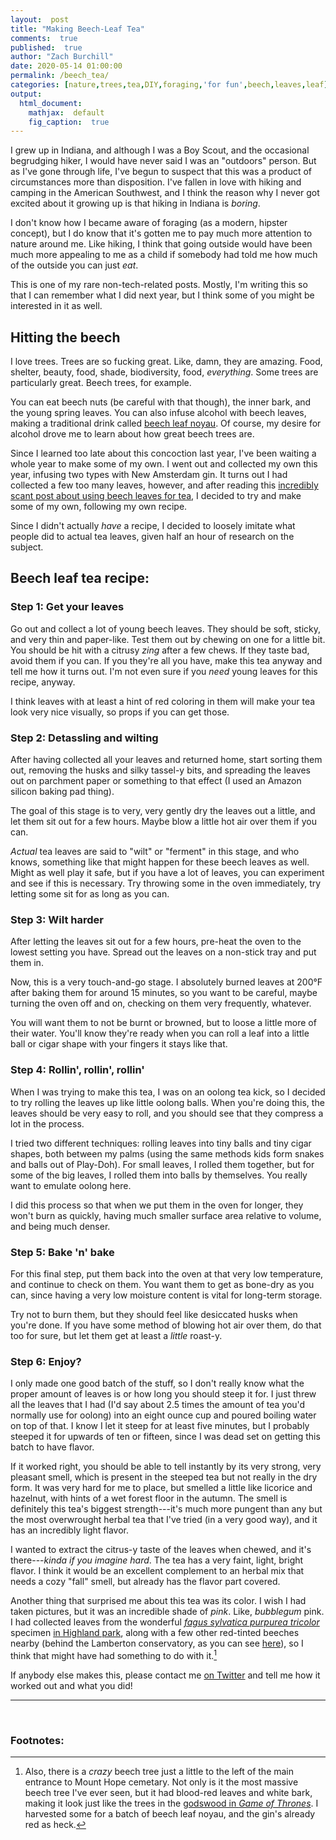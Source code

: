 ```yaml
---
layout:  post
title: "Making Beech-Leaf Tea"
comments:  true
published:  true
author: "Zach Burchill"
date: 2020-05-14 01:00:00
permalink: /beech_tea/
categories: [nature,trees,tea,DIY,foraging,'for fun',beech,leaves,leaf]
output:
  html_document:
    mathjax:  default
    fig_caption:  true
---
```




I grew up in Indiana, and although I was a Boy Scout, and the occasional begrudging hiker, I would have never said I was an "outdoors" person.  But as I've gone through life, I've begun to suspect that this was a product of circumstances more than disposition.  I've fallen in love with hiking and camping in the American Southwest, and I think the reason why I never got excited about it growing up is that hiking in Indiana is *boring*.  

I don't know how I became aware of foraging (as a modern, hipster concept), but I do know that it's gotten me to pay much more attention to nature around me. Like hiking, I think that going outside would have been much more appealing to me as a child if somebody had told me how much of the outside you can just *eat*.

<!--more-->

This is one of my rare non-tech-related posts.  Mostly, I'm writing this so that I can remember what I did next year, but I think some of you might be interested in it as well.

## Hitting the beech

I love trees. Trees are so fucking great.  Like, damn, they are amazing.  Food, shelter, beauty, food, shade, biodiversity, food, *everything*. Some trees are particularly great. Beech trees, for example.

You can eat beech nuts (be careful with that though), the inner bark, and the young spring leaves.  You can also infuse alcohol with beech leaves, making a traditional drink called [beech leaf noyau](http://frontierbushcraft.com/2018/07/19/beech-leaf-noyau/). Of course, my desire for alcohol drove me to learn about how great beech trees are.  

Since I learned too late about this concoction last year, I've been waiting a whole year to make some of my own. I went out and collected my own this year, infusing two types with New Amsterdam gin. It turns out I had collected a few too many leaves, however, and after reading this [incredibly scant post about using beech leaves for tea](https://www.eatweeds.co.uk/beech-leaf-tea-recipe), I decided to try and make some of my own, following my own recipe.

Since I didn't actually *have* a recipe, I decided to loosely imitate what people did to actual tea leaves, given half an hour of research on the subject.

## Beech leaf tea recipe:

### Step 1: Get your leaves

Go out and collect a lot of young beech leaves. They should be soft, sticky, and very thin and paper-like. Test them out by chewing on one for a little bit. You should be hit with a citrusy *zing* after a few chews.  If they taste bad, avoid them if you can.  If you they're all you have, make this tea anyway and tell me how it turns out. I'm not even sure if you *need* young leaves for this recipe, anyway.  

I think leaves with at least a hint of red coloring in them will make your tea look very nice visually, so props if you can get those.

### Step 2: Detassling and wilting

After having collected all your leaves and returned home, start sorting them out, removing the husks and silky tassel-y bits, and spreading the leaves out on parchment paper or something to that effect (I used an Amazon silicon baking pad thing).  

The goal of this stage is to very, very gently dry the leaves out a little, and let them sit out for a few hours.  Maybe blow a little hot air over them if you can.

*Actual* tea leaves are said to "wilt" or "ferment" in this stage, and who knows, something like that might happen for these beech leaves as well.  Might as well play it safe, but if you have a lot of leaves, you can experiment and see if this is necessary.  Try throwing some in the oven immediately, try letting some sit for as long as you can.

### Step 3: Wilt harder

After letting the leaves sit out for a few hours, pre-heat the oven to the lowest setting you have. Spread out the leaves on a non-stick tray and put them in.

Now, this is a very touch-and-go stage.  I absolutely burned leaves at 200°F after baking them for around 15 minutes, so you want to be careful, maybe turning the oven off and on, checking on them very frequently, whatever.

You will want them to not be burnt or browned, but to loose a little more of their water.  You'll know they're ready when you can roll a leaf into a little ball or cigar shape with your fingers it stays like that.

### Step 4: Rollin', rollin', rollin'

When I was trying to make this tea, I was on an oolong tea kick, so I decided to try rolling the leaves up like little oolong balls. When you're doing this, the leaves should be very easy to roll, and you should see that they compress a lot in the process.

I tried two different techniques: rolling leaves into tiny balls and tiny cigar shapes, both between my palms (using the same methods kids form snakes and balls out of Play-Doh).  For small leaves, I rolled them together, but for some of the big leaves, I rolled them into balls by themselves.  You really want to emulate oolong here.
 
I did this process so that when we put them in the oven for longer, they won't burn as quickly, having much smaller surface area relative to volume, and being much denser.

### Step 5: Bake 'n' bake

For this final step, put them back into the oven at that very low temperature, and continue to check on them. You want them to get as bone-dry as you can, since having a very low moisture content is vital for long-term storage.    

Try not to burn them, but they should feel like desiccated husks when you're done. If you have some method of blowing hot air over them, do that too for sure, but let them get at least a *little* roast-y.

### Step 6: Enjoy?

I only made one good batch of the stuff, so I don't really know what the proper amount of leaves is or how long you should steep it for. I just threw all the leaves that I had (I'd say about 2.5 times the amount of tea you'd normally use for oolong) into an eight ounce cup and poured boiling water on top of that. I know I let it steep for at least five minutes, but I probably steeped it for upwards of ten or fifteen, since I was dead set on getting this batch to have flavor.

If it worked right, you should be able to tell instantly by its very strong, very pleasant smell, which is present in the steeped tea but not really in the dry form.  It was very hard for me to place, but smelled a little like licorice and hazelnut, with hints of a wet forest floor in the autumn. The smell is definitely this tea's biggest strength---it's much more pungent than any but the most overwrought herbal tea that I've tried (in a very good way), and it has an incredibly light flavor.

I wanted to extract the citrus-y taste of the leaves when chewed, and it's there---*kinda if you imagine hard*.  The tea has a very faint, light, bright flavor.  I think it would be an excellent complement to an herbal mix that needs a cozy "fall" smell, but already has the flavor part covered.

Another thing that surprised me about this tea was its color. I wish I had taken pictures, but it was an incredible shade of *pink*. Like, *bubblegum* pink.  I had collected leaves from the wonderful [*fagus sylvatica purpurea tricolor*](https://www.gardenia.net/plant/fagus-sylvatica-purpurea-tricolor) specimen [in Highland park](https://books.google.com/books?id=a72sBgAAQBAJ&pg=PT29&lpg=PT29#v=onepage&q&f=false), along with a few other red-tinted beeches nearby (behind the Lamberton conservatory, as you can see [here](https://static1.squarespace.com/static/56ce567d4d088e72561bf781/t/5a669412652dea8822404458/1516672034159/Botanical+Map.jpg)), so I think that might have had something to do with it.[^1]

If anybody else makes this, please contact me [on Twitter](https://twitter.com/zachburchill) and tell me how it worked out and what you did! 

<hr />
<br />


### Footnotes:

[^1]: Also, there is a *crazy* beech tree just a little to the left of the main entrance to Mount Hope cemetary. Not only is it the most massive beech tree I've ever seen, but it had blood-red leaves and white bark, making it look just like the trees in the [godswood in *Game of Thrones*](https://www.ign.com/wikis/game-of-thrones/Godswood). I harvested some for a batch of beech leaf noyau, and the gin's already red as heck.
